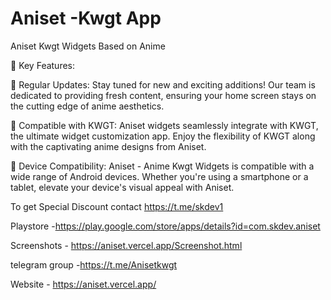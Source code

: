 # Aniset -Kwgt App



Aniset Kwgt Widgets Based on Anime 

🌟 Key Features:

🔄 Regular Updates:
Stay tuned for new and exciting additions! Our team is dedicated to providing fresh content, ensuring your home screen stays on the cutting edge of anime aesthetics.


🌈 Compatible with KWGT:
Aniset widgets seamlessly integrate with KWGT, the ultimate widget customization app. Enjoy the flexibility of KWGT along with the captivating anime designs from Aniset.

📱 Device Compatibility:
Aniset - Anime Kwgt Widgets is compatible with a wide range of Android devices. Whether you're using a smartphone or a tablet, elevate your device's visual appeal with Aniset.




To get Special Discount contact 
https://t.me/skdev1


Playstore -https://play.google.com/store/apps/details?id=com.skdev.aniset

Screenshots - https://aniset.vercel.app/Screenshot.html

telegram group -https://t.me/Anisetkwgt

Website - https://aniset.vercel.app/
